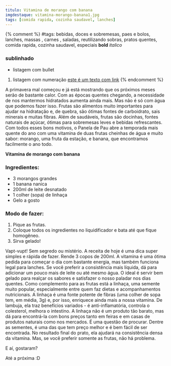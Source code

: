 ```yaml
---
titulo: Vitamina de morango com banana
imgdestaque: vitamina-morango-banana1.jpg
tags: [comida rapida, cozinha saudavel, lanches]
---
```

{% comment %}
#tags: bebidas, doces e sobremesas, paes e bolos, lanches, massas , carnes , saladas, reutilizando sobras, pratos quentes, comida rapida, cozinha saudavel, especiais
**bold**
*italico*
### sublinhado
* listagem com bullet
1. listagem com numeração
[este é um texto com link](https://www.enderecodolink.com)
{% endcomment %}

A primavera mal começou e já está mostrando que os próximos meses serão de bastante calor. Com as épocas quentes chegando, a necessidade de nos mantermos hidratados aumenta ainda mais. Mas não é só com água que podemos fazer isso. Frutas são alimentos muito importantes para ajudar na hidratação e, de quebra, são ótimas fontes de carboidrato, sais minerais e muitas fibras. Além de saudáveis, frutas são docinhas, fontes naturais de açúcar, ótimas para sobremesas leves e bebidas refrescantes. Com todos esses bons motivos, o Panela de Pau abre a temporada mais quente do ano com uma vitamina de duas frutas cheinhas de água e muito sabor: morango, uma fruta da estação, e banana, que encontramos facilmente o ano todo. 

**Vitamina de morango com banana**

### Ingredientes:

* 3 morangos grandes
* 1 banana nanica
* 200ml de leite desnatado
* 1 colher (sopa) de linhaça 
* Gelo a gosto

### Modo de fazer:

1. Pique as frutas. 
2. Coloque todos os ingredientes no liquidificador e bata até que fique homogêneo.
3. Sirva gelado!

Vapt-vupt! Sem segredo ou mistério. A receita de hoje é uma dica super simples e rápida de fazer. Rende 3 copos de 200ml. A vitamina é uma ótima pedida para começar o dia com bastante energia, mas também funciona legal para lanches. Se você preferir a consistência mais líquida, dá para adicionar um pouco mais de leite ou até mesmo água. O ideal é servir bem gelado para realçar os sabores e satisfazer o nosso paladar nos dias quentes. Como complemento para as frutas está a linhaça, uma semente muito popular, especialmente entre quem faz dietas e acompanhamentos nutricionais. A linhaça é uma fonte potente de fibras (uma colher de sopa tem, em média, 3g) e, por isso, enriquece ainda mais a nossa vitamina. De lambuja, ela traz benefícios variados - é anti-inflamatória, controla o colesterol, melhora o intestino. A linhaça não é um produto tão barato, mas dá para encontrá-la com bons preços tanto em feiras e em casas de produtos naturais como nos mercados. É uma questão de procurar. Dentre as sementes, é uma das que tem preço melhor e é bem fácil de ser encontrada. No resultado final do prato, ela ajudará na consistência densa da vitamina. Mas, se você preferir somente as frutas, não há problema. 

E aí, gostaram?

Até a próxima :D